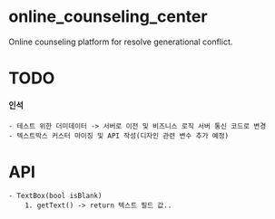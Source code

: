 # online_counseling_center

Online counseling platform for resolve generational conflict.


# TODO

#### 인석
    - 테스트 위한 더미데이터 -> 서버로 이전 및 비즈니스 로직 서버 통신 코드로 변경
    - 텍스트박스 커스터 마이징 및 API 작성(디자인 관련 변수 추가 예정)

# API
    - TextBox(bool isBlank)
        1. getText() -> return 텍스트 필드 값..
